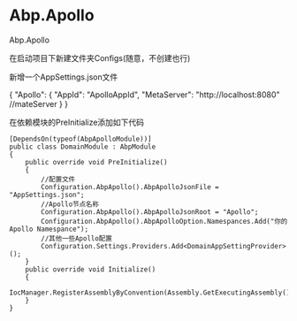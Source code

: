 # Abp.Apollo
Abp.Apollo

在启动项目下新建文件夹Configs(随意，不创建也行)

新增一个AppSettings.json文件

{
  "Apollo": {
    "AppId": "ApolloAppId",
    "MetaServer": "http://localhost:8080" //mateServer
  }
}

在依赖模块的PreInitialize添加如下代码


    [DependsOn(typeof(AbpApolloModule))]
    public class DomainModule : AbpModule
    {
        public override void PreInitialize()
        {
            //配置文件
            Configuration.AbpApollo().AbpApolloJsonFile = "AppSettings.json";
            //Apollo节点名称
            Configuration.AbpApollo().AbpApolloJsonRoot = "Apollo";
            Configuration.AbpApollo().AbpApolloOption.Namespances.Add("你的Apollo Namespance");
            //其他一些Apollo配置
            Configuration.Settings.Providers.Add<DomainAppSettingProvider>();
        }
        public override void Initialize()
        {
            IocManager.RegisterAssemblyByConvention(Assembly.GetExecutingAssembly());
        }
    }
